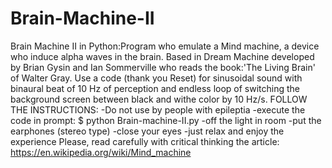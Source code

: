 # Brain-Machine-II
Brain Machine II in Python:Program who emulate a Mind machine, a device who induce alpha waves in the brain. 
Based in Dream Machine developed by Brian Gysin and Ian Sommerville who reads the book:'The Living Brain' of Walter Gray. 
Use a code (thank you Reset) for sinusoidal sound with binaural beat of 10 Hz of perception and endless loop of switching 
the background screen between black and withe color by 10 Hz/s.
FOLLOW THE INSTRUCTIONS:
-Do not use by people with epileptia
-execute the code in prompt: $ python Brain-machine-II.py
-off the light in room
-put the earphones (stereo type)
-close your eyes
-just relax and enjoy the experience
Please, read carefully with critical thinking the article: https://en.wikipedia.org/wiki/Mind_machine
